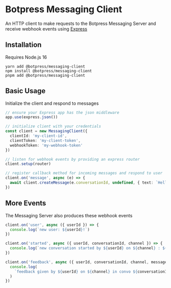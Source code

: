 # Botpress Messaging Client

An HTTP client to make requests to the Botpress Messaging Server and receive webhook events using [Express](https://expressjs.com/)

## Installation

Requires Node.js 16

```
yarn add @botpress/messaging-client
npm install @botpress/messaging-client
pnpm add @botpress/messaging-client
```

## Basic Usage

Initialize the client and respond to messages

```ts
// ensure your Express app has the json middleware
app.use(express.json())

// initialize client with your credentials
const client = new MessagingClient({
  clientId: 'my-client-id',
  clientToken: 'my-client-token',
  webhookToken: 'my-webhook-token'
})

// listen for webhook events by providing an express router
client.setup(router)

// register callback method for incoming messages and respond to user
client.on('message', async (e) => {
  await client.createMessage(e.conversationId, undefined, { text: `Hello I'm a bot!` })
})
```

## More Events

The Messaging Server also produces these webhook events

```ts
client.on('user', async ({ userId }) => {
  console.log(`new user: ${userId}!`)
})

client.on('started', async ({ userId, conversationId, channel }) => {
  console.log(`new conversation started by ${userId} on ${channel} : ${conversationId}!`)
})

client.on('feedback', async ({ userId, conversationId, channel, messageId, feedback }) => {
  console.log(
    `feedback given by ${userId} on ${channel} in convo ${conversationId} on message ${messageId} : ${feedback}!`
  )
})
```
